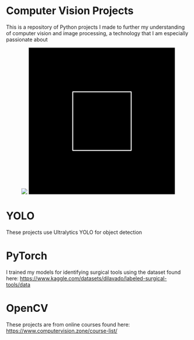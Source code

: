 # Computer Vision Projects
This is a repository of Python projects I made to further my understanding of computer vision and image processing, a technology that I am especially passionate about
<p align="center">
  <img src="YOLO/Detect1.gif" width="400" />
  <img src="OpenCV/3D Projection/Cube.gif" width="400" />
</p>

# YOLO
These projects use Ultralytics YOLO for object detection

# PyTorch
I trained my models for identifying surgical tools using the dataset found here: https://www.kaggle.com/datasets/dilavado/labeled-surgical-tools/data

# OpenCV
These projects are from online courses found here: https://www.computervision.zone/course-list/

